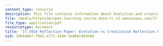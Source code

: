 ```yaml
---
content_type: resource
description: This file contains information about Evolution and creationism.
file: /media/https%3A/open-learning-course-data-rc.s3.amazonaws.com/17-s914-conversations-you-cant-have-on-campus-race-ethnicity-gender-and-identity-spring-2012/3d044bb7f942e77116443e888c864566_MIT17_S914S12_evol2.pdf
file_type: application/pdf
resourcetype: Document
title: '17.S914 Reflection Paper: Evolution vs Creationism Reflection Paper'
uid: 3d044bb7-f942-e771-1644-3e888c864566
---
```

